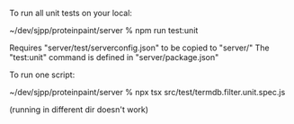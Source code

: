 To run all unit tests on your local:

~/dev/sjpp/proteinpaint/server % npm run test:unit

Requires "server/test/serverconfig.json" to be copied to "server/"
The "test:unit" command is defined in "server/package.json"


To run one script:

~/dev/sjpp/proteinpaint/server % npx tsx src/test/termdb.filter.unit.spec.js

(running in different dir doesn't work)
